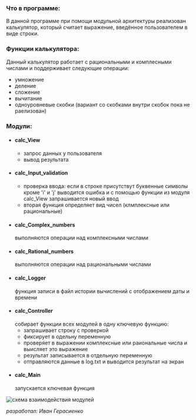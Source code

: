 ### Что в программе:
В данной программе при помощи модульной архитектуры реализован калькулятор, который считает выражение, введённое пользователем в виде строки.

### Функции калькулятора:
Данный калькулятор работает с рациональными и комплесными числами и поддерживает следующие операции:
+ умножение
+ деление
+ сложение
+ вычитание
+ одноуровневые скобки (вариант со скобками внутри скобок пока не раелизован)

### Модули:
+ #### calc_View
    + запрос данных у пользователя
    + вывод результата
+ #### calc_Input_validation
    + проверка ввода: если в строке присутствут буквенные символы кроме 'i' и 'j' выводится ошибка и с помощью функции из модуля calc_View  запрашивается новый ввод
    + вторая функция определяет вид чисел (клмплексные или рациональные)
+ #### calc_Complex_numbers
    выполняются операции над комплексными числами
+ #### calc_Rational_numbers
    выполняются операции над рациональными числами
+ #### calc_Logger
    функция записи в файл истории вычислений с отображением даты и времени
+ #### calc_Controller
    собирает функции всех модулей в одну ключевую функцию:
    + запрашивает строку с проверкой
    + фиксирует в одельну переменную
    + проверяет в выражении комплексные или раиональные числа и выисляет это выражение
    + результат записывается в отдельную переменную
    + отправляются данные в log.txt и выводится результат на экран
+ #### calc_Main
    запускается ключевая функция



![схема взаимодействия модулей](/picture.jpg "схема взаимодействия модулей")

*разработал: Иван Герасиенко*